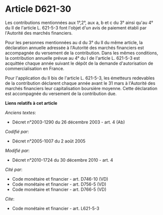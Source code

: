 # Article D621-30

Les contributions mentionnées aux 1°,2°, aux a, b et c du 3° ainsi qu'au 4° du II de l'article L. 621-5-3 font l'objet d'un
avis de paiement établi par l'Autorité des marchés financiers. 

Pour les personnes mentionnées au d du 3° du II du même article, la déclaration annuelle adressée à l'Autorité des marchés
financiers est accompagnée du versement de la contribution. Dans les mêmes conditions, la contribution annuelle prévue au 4°
du I de l'article L. 621-5-3 est acquittée chaque année suivant le dépôt de la demande d'autorisation de commercialisation en
France. 

Pour l'application du II bis de l'article L. 621-5-3, les émetteurs redevables de la contribution déclarent chaque année
avant le 31 mars à l'Autorité des marchés financiers leur capitalisation boursière moyenne. Cette déclaration est accompagnée
du versement de la contribution due.

**Liens relatifs à cet article**

_Anciens textes_:

  - Décret n°2003-1290 du 26 décembre 2003 - art. 4 (Ab)

_Codifié par_:

  - Décret n°2005-1007 du 2 août 2005

_Modifié par_:

  - Décret n°2010-1724 du 30 décembre 2010 - art. 4

_Cité par_:

  - Code monétaire et financier - art. D746-10 (VD)
  - Code monétaire et financier - art. D756-5 (VD)
  - Code monétaire et financier - art. D766-5 (VD)

_Cite_:

  - Code monétaire et financier - art. L621-5-3

